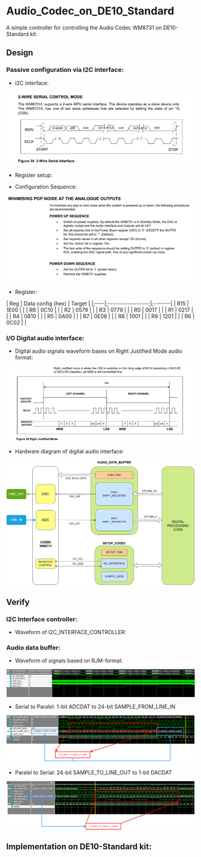 # Audio_Codec_on_DE10_Standard
A simple controller for controlling the Audio Codec WM8731 on DE10-Standard kit.

## Design
### Passive configuration via I2C interface:
- I2C interface:

![2-Wire_Interface [by ref](ref/WolfsonWM8731.pdf)](doc/pics/2-wire_serial_interface.png)

- Register setup:
 * Configuration Sequence:

![2-Wire_Interface [by ref](ref/WolfsonWM8731.pdf)](doc/pics/PowerUD_Sequence.png)

 * Register:
    
  | Reg | Data config (hex) | Target |
  |;----|;-----------------;|;-------|
  | R15 | 1E00              |        |
  | R6  | 0C10              |        |
  | R2  | 0579              |        |
  | R3  | 0779              |        |
  | R0  | 0017              |        |
  | R1  | 0217              |        |
  | R4  | 0810              |        |
  | R5  | 0A00              |        |
  | R7  | 0E08              |        |
  | R8  | 1001              |        |
  | R9  | 1201              |        |
  | R6  | 0C02              |        |

### I/O Digital audio interface:
- Digital audio signals waveform bases on Right Justified Mode audio format:
  
![Right Justified Mode [by ref](ref/WolfsonWM8731.pdf)](doc/pics/RJM_audio.png)

- Hardware diagram of digital audio interface:

![Digital audio dataflow](doc/pics/Datapath_through_Audio_Codec_Controller.png)

## Verify
### I2C Interface controller:
- Waveform of I2C_INTERFACE_CONTROLLER:

### Audio data buffer:
- Waveform of signals based on RJM-format:

![Testbench waveform of RJM digital interface signals](doc/pics/Waveform_RJM_format_Total.png)

  * Serial to Paralel: 1-bit ADCDAT to 24-bit SAMPLE_FROM_LINE_IN
    
![ADC](doc/pics/Waveform_RJM_format_L_zoom_ADC_SIPO.png)

  * Paralel to Serial: 24-bit SAMPLE_TO_LINE_OUT to 1-bit DACDAT

![DAC](doc/pics/Waveform_RJM_format_L_zoom_DAC_PISO.png)


## Implementation on DE10-Standard kit:




